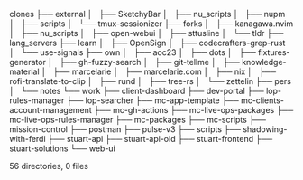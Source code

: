 clones
├── external
│   ├── SketchyBar
│   ├── nu_scripts
│   ├── nupm
│   ├── scripts
│   └── tmux-sessionizer
├── forks
│   ├── kanagawa.nvim
│   ├── nu_scripts
│   ├── open-webui
│   ├── sttusline
│   └── tldr
├── lang_servers
├── learn
│   ├── OpenSign
│   ├── codecrafters-grep-rust
│   └── use-signals
├── own
│   ├── aoc23
│   ├── dots
│   ├── fixtures-generator
│   ├── gh-fuzzy-search
│   ├── git-tellme
│   ├── knowledge-material
│   ├── marcelarie
│   ├── marcelarie.com
│   ├── nix
│   ├── rofi-translate-to-clip
│   ├── rund
│   ├── tree-rs
│   └── zettelin
├── pers
│   └── notes
└── work
    ├── client-dashboard
    ├── dev-portal
    ├── lop-rules-manager
    ├── lop-searcher
    ├── mc-app-template
    ├── mc-clients-account-management
    ├── mc-gh-actions
    ├── mc-live-ops-packages
    ├── mc-live-ops-rules-manager
    ├── mc-packages
    ├── mc-scripts
    ├── mission-control
    ├── postman
    ├── pulse-v3
    ├── scripts
    ├── shadowing-with-ferdi
    ├── stuart-api
    ├── stuart-api-old
    ├── stuart-frontend
    ├── stuart-solutions
    └── web-ui

56 directories, 0 files
